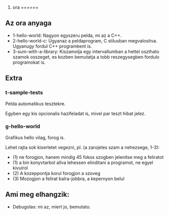 1. ora
======


Az ora anyaga
---

 * 1-hello-world: Nagyon egyszeru pelda, mi az a C++.
 * 2-hello-world-c: Ugyanaz a peldaprogram, C stilusban megvalositva. Ugyanugy fordul C++ programkent is.
 * 3-sum-with-a-library: Kiszamolja egy intervallumban a hettel oszthato szamok osszeget, es kozben bemutatja a tobb reszegysegben fordulo programokat is.


Extra
---

### t-sample-tests

Pelda automatikus tesztekre.

Egyben egy kis opcionalis hazifeladat is, mivel par teszt hibat jelez.


### g-hello-world

Grafikus hello vilag, forog is.

Lehet rajta sok kiserletet vegezni, pl. (a zarojeles szam a nehezsege, 1-3):

 * (1) ne forogjon, hanem mindig 45 fokos szogben jelenitse meg a feliratot
 * (1) a bin konyvtarbol allva lehessen elinditani a programot, ne egyel kivulrol
 * (2) A kozeppontja korul forogjon a szoveg
 * (3) Mozogjon a felirat balra-jobbra, a kepernyon belul


Ami meg elhangzik:
---

 * Debugolas: mi az, miert jo, bemutato.

